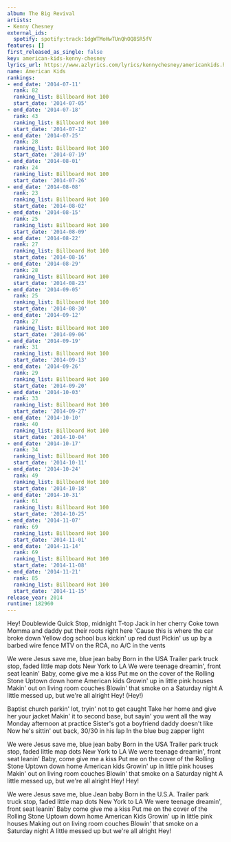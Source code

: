 ```yaml
---
album: The Big Revival
artists:
- Kenny Chesney
external_ids:
  spotify: spotify:track:1dgWTMoHwTUnQhOQ8SR5fV
features: []
first_released_as_single: false
key: american-kids-kenny-chesney
lyrics_url: https://www.azlyrics.com/lyrics/kennychesney/americankids.html
name: American Kids
rankings:
- end_date: '2014-07-11'
  rank: 82
  ranking_list: Billboard Hot 100
  start_date: '2014-07-05'
- end_date: '2014-07-18'
  rank: 43
  ranking_list: Billboard Hot 100
  start_date: '2014-07-12'
- end_date: '2014-07-25'
  rank: 28
  ranking_list: Billboard Hot 100
  start_date: '2014-07-19'
- end_date: '2014-08-01'
  rank: 24
  ranking_list: Billboard Hot 100
  start_date: '2014-07-26'
- end_date: '2014-08-08'
  rank: 23
  ranking_list: Billboard Hot 100
  start_date: '2014-08-02'
- end_date: '2014-08-15'
  rank: 25
  ranking_list: Billboard Hot 100
  start_date: '2014-08-09'
- end_date: '2014-08-22'
  rank: 27
  ranking_list: Billboard Hot 100
  start_date: '2014-08-16'
- end_date: '2014-08-29'
  rank: 28
  ranking_list: Billboard Hot 100
  start_date: '2014-08-23'
- end_date: '2014-09-05'
  rank: 25
  ranking_list: Billboard Hot 100
  start_date: '2014-08-30'
- end_date: '2014-09-12'
  rank: 27
  ranking_list: Billboard Hot 100
  start_date: '2014-09-06'
- end_date: '2014-09-19'
  rank: 31
  ranking_list: Billboard Hot 100
  start_date: '2014-09-13'
- end_date: '2014-09-26'
  rank: 29
  ranking_list: Billboard Hot 100
  start_date: '2014-09-20'
- end_date: '2014-10-03'
  rank: 33
  ranking_list: Billboard Hot 100
  start_date: '2014-09-27'
- end_date: '2014-10-10'
  rank: 40
  ranking_list: Billboard Hot 100
  start_date: '2014-10-04'
- end_date: '2014-10-17'
  rank: 34
  ranking_list: Billboard Hot 100
  start_date: '2014-10-11'
- end_date: '2014-10-24'
  rank: 49
  ranking_list: Billboard Hot 100
  start_date: '2014-10-18'
- end_date: '2014-10-31'
  rank: 61
  ranking_list: Billboard Hot 100
  start_date: '2014-10-25'
- end_date: '2014-11-07'
  rank: 69
  ranking_list: Billboard Hot 100
  start_date: '2014-11-01'
- end_date: '2014-11-14'
  rank: 69
  ranking_list: Billboard Hot 100
  start_date: '2014-11-08'
- end_date: '2014-11-21'
  rank: 85
  ranking_list: Billboard Hot 100
  start_date: '2014-11-15'
release_year: 2014
runtime: 182960
---
```

Hey!
Doublewide Quick Stop, midnight T-top
Jack in her cherry Coke town
Momma and daddy put their roots right here
'Cause this is where the car broke down
Yellow dog school bus kickin' up red dust
Pickin' us up by a barbed wire fence
MTV on the RCA, no A/C in the vents

We were Jesus save me, blue jean baby
Born in the USA
Trailer park truck stop, faded little map dots
New York to LA
We were teenage dreamin', front seat leanin'
Baby, come give me a kiss
Put me on the cover of the Rolling Stone
Uptown down home American kids
Growin' up in little pink houses
Makin' out on living room couches
Blowin' that smoke on a Saturday night
A little messed up, but we're all alright
Hey!
(Hey!)

Baptist church parkin' lot, tryin' not to get caught
Take her home and give her your jacket
Makin' it to second base, but sayin' you went all the way
Monday afternoon at practice
Sister's got a boyfriend daddy doesn't like
Now he's sittin' out back, 30/30 in his lap
In the blue bug zapper light

We were Jesus save me, blue jean baby
Born in the USA
Trailer park truck stop, faded little map dots
New York to LA
We were teenage dreamin', front seat leanin'
Baby, come give me a kiss
Put me on the cover of the Rolling Stone
Uptown down home American kids
Growin' up in little pink houses
Makin' out on living room couches
Blowin' that smoke on a Saturday night
A little messed up, but we're all alright
Hey!
Hey!

We were Jesus save me, blue Jean baby
Born in the U.S.A.
Trailer park truck stop, faded little map dots
New York to LA
We were teenage dreamin', front seat leanin'
Baby come give me a kiss
Put me on the cover of the Rolling Stone
Uptown down home American Kids
Growin' up in little pink houses
Making out on living room couches
Blowin' that smoke on a Saturday night
A little messed up but we're all alright
Hey!
